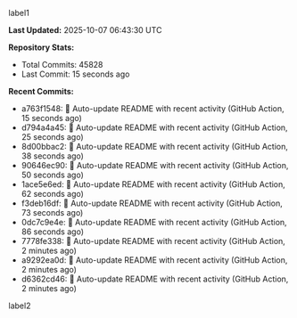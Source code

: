 
label1 
<!-- ACTIVITY_START -->
**Last Updated:** 2025-10-07 06:43:30 UTC

**Repository Stats:**
- Total Commits: 45828
- Last Commit: 15 seconds ago

**Recent Commits:**
- a763f1548: 🤖 Auto-update README with recent activity (GitHub Action, 15 seconds ago)
- d794a4a45: 🤖 Auto-update README with recent activity (GitHub Action, 25 seconds ago)
- 8d00bbac2: 🤖 Auto-update README with recent activity (GitHub Action, 38 seconds ago)
- 90646ec90: 🤖 Auto-update README with recent activity (GitHub Action, 50 seconds ago)
- 1ace5e6ed: 🤖 Auto-update README with recent activity (GitHub Action, 62 seconds ago)
- f3deb16df: 🤖 Auto-update README with recent activity (GitHub Action, 73 seconds ago)
- 0dc7c9e4e: 🤖 Auto-update README with recent activity (GitHub Action, 86 seconds ago)
- 7778fe338: 🤖 Auto-update README with recent activity (GitHub Action, 2 minutes ago)
- a9292ea0d: 🤖 Auto-update README with recent activity (GitHub Action, 2 minutes ago)
- d6362cd46: 🤖 Auto-update README with recent activity (GitHub Action, 2 minutes ago)
<!-- ACTIVITY_END -->

label2
